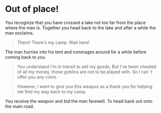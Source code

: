# Out of place&excl;

You recognize that you have crossed a lake not too far from the place where the man is. Together you head back to the lake and after a while the man exclaims.

> There! There's my camp. Wait here!

The man hurries into his tent and rummages around for a while before coming back to you.

> You understand I'm in transit to sell my goods. But I've been cheated of all my money, those goblins are not to be played with. So I can 't offer you any coins.

> However, I want to give you this weapon as a thank you for helping me find my way back to my camp.

You receive the weapon and bid the man farewell. To head back out onto the main road.

